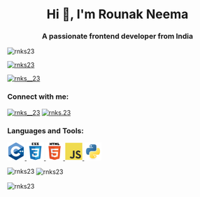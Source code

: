<h1 align="center">Hi 👋, I'm Rounak Neema</h1>
<h3 align="center">A passionate frontend developer from India</h3>

<p align="left"> <img src="https://komarev.com/ghpvc/?username=rnks23&label=Profile%20views&color=0e75b6&style=flat" alt="rnks23" /> </p>

<p align="left"> <a href="https://github.com/ryo-ma/github-profile-trophy"><img src="https://github-profile-trophy.vercel.app/?username=rnks23" alt="rnks23" /></a> </p>

<p align="left"> <a href="https://twitter.com/rnks__23" target="blank"><img src="https://img.shields.io/twitter/follow/rnks__23?logo=twitter&style=for-the-badge" alt="rnks__23" /></a> </p>

<h3 align="left">Connect with me:</h3>
<p align="left">
<a href="https://twitter.com/rnks__23" target="blank"><img align="center" src="https://raw.githubusercontent.com/rahuldkjain/github-profile-readme-generator/master/src/images/icons/Social/twitter.svg" alt="rnks__23" height="30" width="40" /></a>
<a href="https://instagram.com/rnks.23" target="blank"><img align="center" src="https://raw.githubusercontent.com/rahuldkjain/github-profile-readme-generator/master/src/images/icons/Social/instagram.svg" alt="rnks.23" height="30" width="40" /></a>
</p>

<h3 align="left">Languages and Tools:</h3>
<p align="left"> <a href="https://www.w3schools.com/cpp/" target="_blank" rel="noreferrer"> <img src="https://raw.githubusercontent.com/devicons/devicon/master/icons/cplusplus/cplusplus-original.svg" alt="cplusplus" width="40" height="40"/> </a> <a href="https://www.w3schools.com/css/" target="_blank" rel="noreferrer"> <img src="https://raw.githubusercontent.com/devicons/devicon/master/icons/css3/css3-original-wordmark.svg" alt="css3" width="40" height="40"/> </a> <a href="https://www.w3.org/html/" target="_blank" rel="noreferrer"> <img src="https://raw.githubusercontent.com/devicons/devicon/master/icons/html5/html5-original-wordmark.svg" alt="html5" width="40" height="40"/> </a> <a href="https://developer.mozilla.org/en-US/docs/Web/JavaScript" target="_blank" rel="noreferrer"> <img src="https://raw.githubusercontent.com/devicons/devicon/master/icons/javascript/javascript-original.svg" alt="javascript" width="40" height="40"/> </a> <a href="https://www.python.org" target="_blank" rel="noreferrer"> <img src="https://raw.githubusercontent.com/devicons/devicon/master/icons/python/python-original.svg" alt="python" width="40" height="40"/> </a> </p>

<p><img align="left" src="https://github-readme-stats.vercel.app/api/top-langs?username=rnks23&show_icons=true&locale=en&layout=compact" alt="rnks23" /></p>

<p>&nbsp;<img align="center" src="https://github-readme-stats.vercel.app/api?username=rnks23&show_icons=true&locale=en" alt="rnks23" /></p>

<p><img align="center" src="https://github-readme-streak-stats.herokuapp.com/?user=rnks23&" alt="rnks23" /></p>

